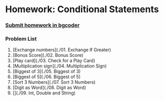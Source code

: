 Homework: Conditional Statements
================================

### [Submit homework in bgcoder](http://bgcoder.com/Contests/309/CSharp-Fundamentals-05-Conditional-Statements)

### Problem List

1. [Exchange numbers](./01. Exchange If Greater)
1. [Bonus Score](./02. Bonus Score)
1. [Play card](./03. Check for a Play Card)
1. [Multiplication sign](./04. Multiplication Sign)
1. [Biggest of 3](./05. Biggest of 3)
1. [Biggest of 5](./06. Biggest of 5)
1. [Sort 3 Numbers](./07. Sort 3 Numbers)
1. [Digit as Word](./08. Digit as Word)
1. [](./09. Int, Double and String)
